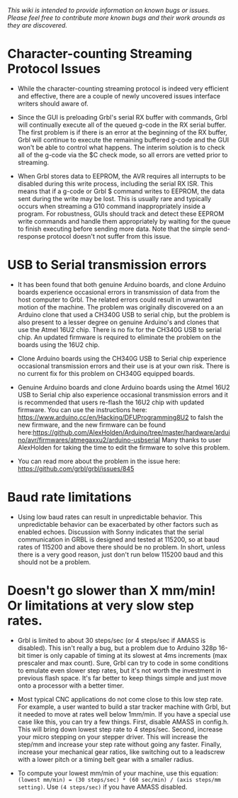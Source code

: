 _This wiki is intended to provide information on known bugs or issues. Please feel free to contribute more known bugs and their work arounds as they are discovered._

# Character-counting Streaming Protocol Issues
 
* While the character-counting streaming protocol is indeed very efficient and effective, there are a couple of newly uncovered issues interface writers should aware of.

 * Since the GUI is preloading Grbl's serial RX buffer with commands, Grbl will continually execute all of the queued g-code in the RX serial buffer. The first problem is if there is an error at the beginning of the RX buffer, Grbl will continue to execute the remaining buffered g-code and the GUI won't be able to control what happens. The interim solution is to check all of the g-code via the $C check mode, so all errors are vetted prior to streaming.

 * When Grbl stores data to EEPROM, the AVR requires all interrupts to be disabled during this write process, including the serial RX ISR. This means that if a g-code or Grbl $ command writes to EEPROM, the data sent during the write may be lost. This is usually rare and typically occurs when streaming a G10 command inappropriately inside a program. For robustness, GUIs should track and detect these EEPROM write commands and handle them appropriately by waiting for the queue to finish executing before sending more data. Note that the simple send-response protocol doesn't not suffer from this issue.

# USB to Serial transmission errors

* It has been found that both genuine Arduino boards, and clone Arduino boards experience occasional errors in transmission of data from the host computer to Grbl. The related errors could result in unwanted motion of the machine. The problem was originally discovered on a an Arduino clone that used a CH340G USB to serial chip, but the problem is also present to a lesser degree on genuine Arduino's and clones that use the Atmel 16U2 chip.  There is no fix for the CH340G USB to serial chip. An updated firmware is required to eliminate the problem on the boards using the 16U2 chip. 

* Clone Arduino boards using the CH340G USB to Serial chip experience occasional transmission errors and their use is at your own risk. There is no current fix for this problem on CH340G equipped boards.

* Genuine Arduino boards and clone Arduino boards using the Atmel 16U2 USB to Serial chip also experience occasional transmission errors and it is recommended that users re-flash the 16U2 chip with updated firmware. You can use the instructions here: https://www.arduino.cc/en/Hacking/DFUProgramming8U2 to falsh the new firmware, and the new firmware can be found here:https://github.com/AlexHolden/Arduino/tree/master/hardware/arduino/avr/firmwares/atmegaxxu2/arduino-usbserial  Many thanks to user AlexHolden for taking the time to edit the firmware to solve this problem.

* You can read more about the problem in the issue here: https://github.com/grbl/grbl/issues/845

# Baud rate limitations

* Using low baud rates can result in unpredictable behavior. This unpredictable behavior can be exacerbated by other factors such as enabled echoes. Discussion with Sonny indicates that the serial communication in GRBL is designed and tested at 115200, so at baud rates of 115200 and above there should be no problem. In short, unless there is a very good reason, just don't run below 115200 baud and this should not be a problem. 

# Doesn't go slower than X mm/min! Or limitations at very slow step rates.

* Grbl is limited to about 30 steps/sec (or 4 steps/sec if AMASS is disabled). This isn't really a bug, but a problem due to Arduino 328p 16-bit timer is only capable of timing at its slowest at 4ms increments (max prescaler and max count). Sure, Grbl can try to code in some conditions to emulate even slower step rates, but it's not worth the investment in previous flash space. It's far better to keep things simple and just move onto a processor with a better timer.

* Most typical CNC applications do not come close to this low step rate. For example, a user wanted to build a star tracker machine with Grbl, but it needed to move at rates well below 1mm/min. If you have a special use case like this, you can try a few things. First, disable AMASS in config.h. This will bring down lowest step rate to 4 steps/sec. Second, increase your micro stepping on your stepper driver. This will increase the step/mm and increase your step rate without going any faster. Finally, increase your mechanical gear ratios, like switching out to a leadscrew with a lower pitch or a timing belt gear with a smaller radius. 

* To compute your lowest mm/min of your machine, use this equation: `(lowest mm/min) = (30 steps/sec) * (60 sec/min) / (axis steps/mm setting)`. Use `(4 steps/sec)` if you have AMASS disabled.